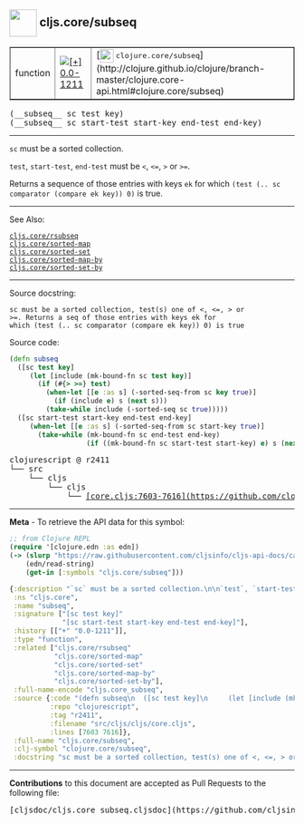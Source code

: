 ## <img width="48px" valign="middle" src="http://i.imgur.com/Hi20huC.png"> cljs.core/subseq

 <table border="1">
<tr>

<td>function</td>
<td><a href="https://github.com/cljsinfo/cljs-api-docs/tree/0.0-1211"><img valign="middle" alt="[+] 0.0-1211" src="https://img.shields.io/badge/+-0.0--1211-lightgrey.svg"></a> </td>
<td>
[<img height="24px" valign="middle" src="http://i.imgur.com/1GjPKvB.png"> <samp>clojure.core/subseq</samp>](http://clojure.github.io/clojure/branch-master/clojure.core-api.html#clojure.core/subseq)
</td>
</tr>
</table>

 <samp>
(__subseq__ sc test key)<br>
</samp>
 <samp>
(__subseq__ sc start-test start-key end-test end-key)<br>
</samp>

---

`sc` must be a sorted collection.

`test`, `start-test`, `end-test` must be `<`, `<=`, `>` or `>=`.

Returns a sequence of those entries with keys `ek` for which
`(test (.. sc comparator (compare ek key)) 0)` is true.

---


See Also:

[`cljs.core/rsubseq`](cljs.core_rsubseq.md)<br>
[`cljs.core/sorted-map`](cljs.core_sorted-map.md)<br>
[`cljs.core/sorted-set`](cljs.core_sorted-set.md)<br>
[`cljs.core/sorted-map-by`](cljs.core_sorted-map-by.md)<br>
[`cljs.core/sorted-set-by`](cljs.core_sorted-set-by.md)<br>

---

Source docstring:

```
sc must be a sorted collection, test(s) one of <, <=, > or
>=. Returns a seq of those entries with keys ek for
which (test (.. sc comparator (compare ek key)) 0) is true
```

Source code:

```clj
(defn subseq
  ([sc test key]
     (let [include (mk-bound-fn sc test key)]
       (if (#{> >=} test)
         (when-let [[e :as s] (-sorted-seq-from sc key true)]
           (if (include e) s (next s)))
         (take-while include (-sorted-seq sc true)))))
  ([sc start-test start-key end-test end-key]
     (when-let [[e :as s] (-sorted-seq-from sc start-key true)]
       (take-while (mk-bound-fn sc end-test end-key)
                   (if ((mk-bound-fn sc start-test start-key) e) s (next s))))))
```

 <pre>
clojurescript @ r2411
└── src
    └── cljs
        └── cljs
            └── <ins>[core.cljs:7603-7616](https://github.com/clojure/clojurescript/blob/r2411/src/cljs/cljs/core.cljs#L7603-L7616)</ins>
</pre>


---

__Meta__ - To retrieve the API data for this symbol:

```clj
;; from Clojure REPL
(require '[clojure.edn :as edn])
(-> (slurp "https://raw.githubusercontent.com/cljsinfo/cljs-api-docs/catalog/cljs-api.edn")
    (edn/read-string)
    (get-in [:symbols "cljs.core/subseq"]))
```

```clj
{:description "`sc` must be a sorted collection.\n\n`test`, `start-test`, `end-test` must be `<`, `<=`, `>` or `>=`.\n\nReturns a sequence of those entries with keys `ek` for which\n`(test (.. sc comparator (compare ek key)) 0)` is true.",
 :ns "cljs.core",
 :name "subseq",
 :signature ["[sc test key]"
             "[sc start-test start-key end-test end-key]"],
 :history [["+" "0.0-1211"]],
 :type "function",
 :related ["cljs.core/rsubseq"
           "cljs.core/sorted-map"
           "cljs.core/sorted-set"
           "cljs.core/sorted-map-by"
           "cljs.core/sorted-set-by"],
 :full-name-encode "cljs.core_subseq",
 :source {:code "(defn subseq\n  ([sc test key]\n     (let [include (mk-bound-fn sc test key)]\n       (if (#{> >=} test)\n         (when-let [[e :as s] (-sorted-seq-from sc key true)]\n           (if (include e) s (next s)))\n         (take-while include (-sorted-seq sc true)))))\n  ([sc start-test start-key end-test end-key]\n     (when-let [[e :as s] (-sorted-seq-from sc start-key true)]\n       (take-while (mk-bound-fn sc end-test end-key)\n                   (if ((mk-bound-fn sc start-test start-key) e) s (next s))))))",
          :repo "clojurescript",
          :tag "r2411",
          :filename "src/cljs/cljs/core.cljs",
          :lines [7603 7616]},
 :full-name "cljs.core/subseq",
 :clj-symbol "clojure.core/subseq",
 :docstring "sc must be a sorted collection, test(s) one of <, <=, > or\n>=. Returns a seq of those entries with keys ek for\nwhich (test (.. sc comparator (compare ek key)) 0) is true"}

```

---

__Contributions__ to this document are accepted as Pull Requests to the following file:

 <pre>
[cljsdoc/cljs.core_subseq.cljsdoc](https://github.com/cljsinfo/cljs-api-docs/blob/master/cljsdoc/cljs.core_subseq.cljsdoc)
</pre>

